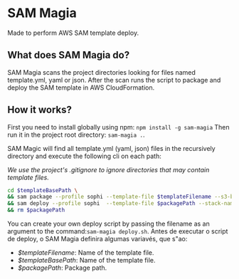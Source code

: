 # SAM Magia

Made to perform AWS SAM template deploy.

## What does SAM Magia do?
SAM Magia scans the project directories looking for files named template.yml, yaml or json. After the scan runs the script to package and deploy the SAM template in AWS CloudFormation.


## How it works?
 
First you need to install globally using npm: `npm install -g sam-magia` 
Then run it in the project root directory: `sam-magia .`.

SAM Magic will find all template.yml (yaml, json) files in the recursively directory and execute the following cli on each path:

*We use the project's .gitignore to ignore directories that may contain template files.* 

```bash
cd $templateBasePath \
&& sam package --profile sophi --template-file $templateFilename --s3-bucket $s3BucketName --output-template-file $packagePath \
&& sam deploy --profile sophi  --template-file $packagePath --stack-name $stackName \
&& rm $packagePath 
```

You can create your own deploy script by passing the filename as an argument to the command:`sam-magia deploy.sh`. Antes de executar o script de deploy, o SAM Magia definira algumas variavés, que s"ao:
 - *$templateFilename*: Name of the template file.
 - *$templateBasePath*: Name of the template file.
 - *$packagePath*: Package path.
